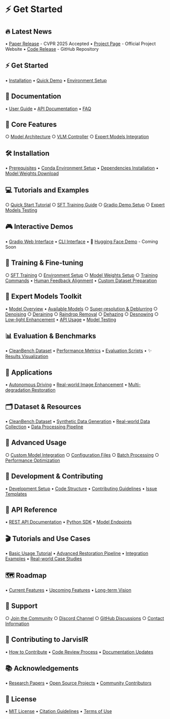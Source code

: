 # ⚡ Get Started

## 🔥 Latest News
• [Paper Release](https://lyl1015.github.io/papers/CVPR2025_JarvisIR.pdf) - CVPR 2025 Accepted
• [Project Page](https://cvpr2025-jarvisir.github.io/) - Official Project Website
• [Code Release](https://github.com/LYL1015/JarvisIR) - GitHub Repository

## ⚡ Get Started
• [Installation](#installation)
• [Quick Demo](#quick-demo)
• [Environment Setup](#environment-setup)

## 📖 Documentation
• [User Guide](./README.md)
• [API Documentation](#api-documentation)
• [FAQ](#faq)

## 🚀 Core Features
○ [Model Architecture](#model-architecture)
○ [VLM Controller](#vlm-controller)
○ [Expert Models Integration](#expert-models)

## 🛠️ Installation
• [Prerequisites](#prerequisites)
• [Conda Environment Setup](#conda-setup)
• [Dependencies Installation](#dependencies)
• [Model Weights Download](#model-weights)

## 💻 Tutorials and Examples
○ [Quick Start Tutorial](#quick-start)
○ [SFT Training Guide](./sft_training.md)
○ [Gradio Demo Setup](./gradio_demo.md)
○ [Expert Models Testing](../package/README.md)

## 🎮 Interactive Demos
• [Gradio Web Interface](./gradio_demo.md)
• [CLI Interface](#cli-interface)
• 🤗 [Hugging Face Demo](#) - Coming Soon

## 🧪 Training & Fine-tuning
○ [SFT Training](./sft_training.md)
  ○ [Environment Setup](./sft_training.md#environment-setup)
  ○ [Model Weights Setup](./sft_training.md#model-weights-setup)
  ○ [Training Commands](./sft_training.md#training-commands)
• [Human Feedback Alignment](#rrhf-training)
• [Custom Dataset Preparation](#dataset-preparation)

## 🔧 Expert Models Toolkit
• [Model Overview](../package/README.md)
• [Available Models](../package/README.md#expert-model-list)
  ○ [Super-resolution & Deblurring](#real-esrgan)
  ○ [Denoising](#scunet)
  ○ [Deraining](#deraining-models)
  ○ [Raindrop Removal](#raindrop-removal)
  ○ [Dehazing](#dehazing-models)
  ○ [Desnowing](#desnowing-models)
  ○ [Low-light Enhancement](#low-light-models)
• [API Usage](../package/README.md#usage)
• [Model Testing](#model-testing)

## 📊 Evaluation & Benchmarks
• [CleanBench Dataset](#cleanbench)
• [Performance Metrics](#metrics)
• [Evaluation Scripts](#evaluation)
• ✨ [Results Visualization](#results)

## 🌟 Applications
• [Autonomous Driving](#autonomous-driving)
• [Real-world Image Enhancement](#real-world-enhancement)
• [Multi-degradation Restoration](#multi-degradation)

## 🗂️ Dataset & Resources
• [CleanBench Dataset](#cleanbench-dataset)
• [Synthetic Data Generation](#synthetic-data)
• [Real-world Data Collection](#real-world-data)
• [Data Processing Pipeline](#data-processing)

## 🎯 Advanced Usage
○ [Custom Model Integration](#custom-models)
○ [Configuration Files](#config-files)
○ [Batch Processing](#batch-processing)
○ [Performance Optimization](#optimization)

## 🚧 Development & Contributing
• [Development Setup](#dev-setup)
• [Code Structure](#code-structure)
• [Contributing Guidelines](#contributing)
• [Issue Templates](#issues)

## 🔗 API Reference
• [REST API Documentation](#rest-api)
• [Python SDK](#python-sdk)
• [Model Endpoints](#endpoints)

## 🎬 Tutorials and Use Cases
• [Basic Usage Tutorial](#basic-tutorial)
• [Advanced Restoration Pipeline](#advanced-pipeline)
• [Integration Examples](#integration)
• [Real-world Case Studies](#case-studies)

## 🗺️ Roadmap
• [Current Features](#current-features)
• [Upcoming Features](#upcoming)
• [Long-term Vision](#vision)

## 🙋 Support
○ [Join the Community](#community)
○ [Discord Channel](#discord)
○ [GitHub Discussions](#discussions)
○ [Contact Information](#contact)

## 🤝 Contributing to JarvisIR
• [How to Contribute](#how-to-contribute)
• [Code Review Process](#code-review)
• [Documentation Updates](#doc-updates)

## 📚 Acknowledgements
• [Research Papers](#papers)
• [Open Source Projects](#open-source)
• [Community Contributors](#contributors)

## 📄 License
• [MIT License](../LICENSE)
• [Citation Guidelines](#citation)
• [Terms of Use](#terms) 
